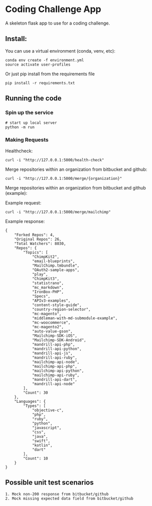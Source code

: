 # Coding Challenge App

A skeleton flask app to use for a coding challenge.

## Install:

You can use a virtual environment (conda, venv, etc):
```
conda env create -f environment.yml
source activate user-profiles
```

Or just pip install from the requirements file
``` 
pip install -r requirements.txt
```

## Running the code

### Spin up the service

```
# start up local server
python -m run 
```

### Making Requests

Healthcheck:

```
curl -i "http://127.0.0.1:5000/health-check"
```

Merge repositories within an organization from bitbucket and github:

```
curl -i "http://127.0.0.1:5000/merge/{organization}"
```

Merge repositories within an organization from bitbucket and github (example):

Example request:
```
curl -i "http://127.0.0.1:5000/merge/mailchimp"
```

Example response:
```
{
    "Forked Repos": 4,
    "Original Repos": 26,
    "Total Watchers": 8030,
    "Repos": {
        "Topics": [
            "ChimpKit2",
            "email-blueprints",
            "MailChimp.tmbundle",
            "OAuth2-sample-apps",
            "play",
            "ChimpKit3",
            "statistrano",
            "mc_markdown",
            "IronBox-PHP",
            "Specs",
            "APIv3-examples",
            "content-style-guide",
            "country-region-selector",
            "mc-magento",
            "middleman-with-md-submodule-example",
            "mc-woocommerce",
            "mc-magento2",
            "auto-value-gson",
            "Mailchimp-SDK-iOS",
            "Mailchimp-SDK-Android",
            "mandrill-api-php",
            "mandrill-api-python",
            "mandrill-api-js",
            "mandrill-api-ruby",
            "mailchimp-api-node",
            "mailchimp-api-php",
            "mailchimp-api-python",
            "mailchimp-api-ruby",
            "mandrill-api-dart",
            "mandrill-api-node"
        ],
        "Count": 30
    },
    "Languages": {
        "Types": [
            "objective-c",
            "php",
            "ruby",
            "python",
            "javascript",
            "css",
            "java",
            "swift",
            "kotlin",
            "dart"
        ],
        "Count": 10
    }
}
```


## Possible unit test scenarios

```
1. Mock non-200 response from bitbucket/github
2. Mock missing expected data field from bitbucket/github
```
